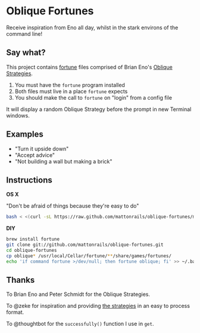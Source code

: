 # Oblique Fortunes

Receive inspiration from Eno all day, whilst in the stark environs of the
command line!

## Say what?

This project contains [fortune][1] files comprised of Brian Eno's [Oblique
Strategies][2].

1. You must have the `fortune` program installed
2. Both files must live in a place `fortune` expects
3. You should make the call to `fortune` on "login" from a config file

It will display a random Oblique Strategy before the prompt in new Terminal
windows.

## Examples

- "Turn it upside down"
- "Accept advice"
- "Not building a wall but making a brick"

## Instructions

**OS X**

"Don't be afraid of things because they're easy to do"

```bash
bash < <(curl -sL https://raw.github.com/mattonrails/oblique-fortunes/master/get)
```

**DIY**

```bash
brew install fortune
git clone git://github.com/mattonrails/oblique-fortunes.git
cd oblique-fortunes
cp oblique* /usr/local/Cellar/fortune/**/share/games/fortunes/
echo 'if command fortune >/dev/null; then fortune oblique; fi' >> ~/.bash_profile
```

## Thanks

To Brian Eno and Peter Schmidt for the Oblique Strategies.

To @zeke for inspiration and providing [the strategies][3] in an easy to
process format.

To @thoughtbot for the `successfully()` function I use in `get`.

[1]: http://en.wikipedia.org/wiki/Fortune_(Unix) 'Fortune (Unix)'
[2]: http://en.wikipedia.org/wiki/Oblique_Strategies 'Oblique Strategies'
[3]: https://github.com/zeke/oblique-strategies 'zeke/oblique-strategies'
